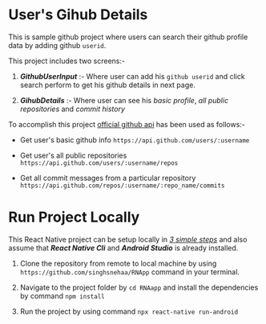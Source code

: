 # User's Gihub Details
This is sample github project where users can search their github profile data by adding github `userid`.

This project includes two screens:-
1. ***GithubUserInput*** :- Where user can add his `github userid` and click search perform to get his github details in next page.

2. ***GihubDetails*** :- Where user can see his *basic profile*, *all public repositories* and *commit history*

To accomplish this project [official github api](https://docs.github.com/en/free-pro-team@latest/rest) has been used as follows:-

 - Get user's basic github info `https://api.github.com/users/:username`
 
 - Get user's all public repositories `https://api.github.com/users/:username/repos`
 - Get all commit messages from a particular repository `https://api.github.com/repos/:username/:repo_name/commits`


# Run Project Locally
This React Native project can be setup locally in <ins>*3 simple steps*</ins> and also assume that ***React Native Cli*** and ***Android Studio*** is already installed.
1. Clone the repository from remote to local machine by using `https://github.com/singhsnehaa/RNApp` command in your terminal.
 
2. Navigate to the project folder by `cd RNAapp` and install the dependencies by command `npm install`

3. Run the project by using command `npx react-native run-android`


